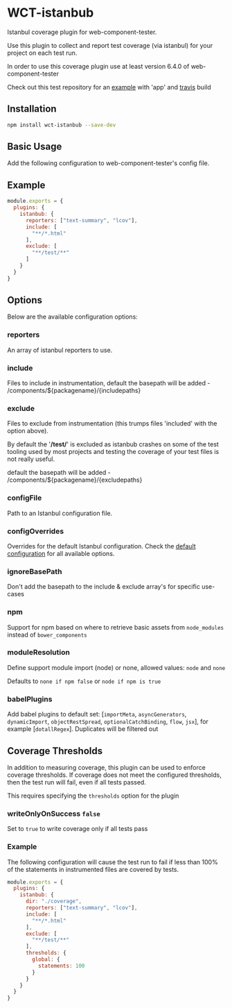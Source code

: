 WCT-istanbub
=============================

Istanbul coverage plugin for web-component-tester.

Use this plugin to collect and report test coverage (via istanbul) for
your project on each test run.

In order to use this coverage plugin use at least version 6.4.0 of web-component-tester

Check out this test repository for an [example](https://github.com/Bubbit/polymerTesting) with 'app' and [travis](https://travis-ci.org/Bubbit/polymerTesting) build  

## Installation

```sh
npm install wct-istanbub --save-dev
```

## Basic Usage

Add the following configuration to web-component-tester's config file.

## Example

```js
module.exports = {
  plugins: {
    istanbub: {
      reporters: ["text-summary", "lcov"],
      include: [
        "**/*.html"
      ],
      exclude: [
        "**/test/**"
      ]
    }
  }
}
```

## Options

Below are the available configuration options:

### reporters

An array of istanbul reporters to use.

### include

Files to include in instrumentation, default the basepath will be added - /components/${packagename}/{includepaths}

### exclude

Files to exclude from instrumentation (this trumps files 'included' with
the option above).

By default the '**/test/**' is excluded as istanbub crashes on some of the test tooling used by most projects
and testing the coverage of your test files is not really useful.

default the basepath will be added - /components/${packagename}/{excludepaths}

### configFile

Path to an Istanbul configuration file.

### configOverrides

Overrides for the default Istanbul configuration. Check the
[default configuration](https://github.com/istanbuljs/istanbuljs/blob/master/packages/istanbul-api/lib/config.js) for
all available options.

### ignoreBasePath

Don't add the basepath to the include & exclude array's for specific use-cases

### npm

Support for npm based on where to retrieve basic assets from `node_modules` instead of `bower_components`

### moduleResolution

Define support module import (node) or none, allowed values: `node` and `none`

Defaults to `none if npm false` or `node if npm is true` 

### babelPlugins

Add babel plugins to default set: [`importMeta`, `asyncGenerators`, `dynamicImport`, `objectRestSpread`, `optionalCatchBinding`, `flow`, `jsx`], 
for example [`dotallRegex`]. Duplicates will be filtered out

## Coverage Thresholds

In addition to measuring coverage, this plugin can be used to enforce
coverage thresholds.  If coverage does not meet the configured thresholds,
then the test run will fail, even if all tests passed.

This requires specifying the `thresholds` option for the plugin

### writeOnlyOnSuccess `false`

Set to `true` to write coverage only if all tests pass  

### Example

The following configuration will cause the test run to fail if less
than 100% of the statements in instrumented files are covered by
tests.

```js
module.exports = {
  plugins: {
    istanbub: {
      dir: "./coverage",
      reporters: ["text-summary", "lcov"],
      include: [
        "**/*.html"
      ],
      exclude: [
        "**/test/**"
      ],
      thresholds: {
        global: {
          statements: 100
        }
      }
    }
  }
}
```
